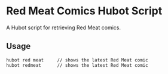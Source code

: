 Red Meat Comics Hubot Script
============================
A Hubot script for retrieving Red Meat comics.

Usage
-----
```
hubot red meat     // shows the latest Red Meat comic
hubot redmeat      // shows the latest Red Meat comic
```
